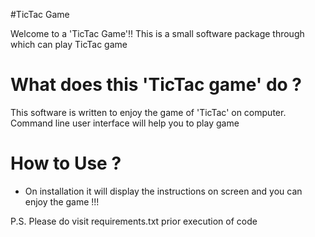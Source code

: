 #TicTac Game

Welcome to a 'TicTac Game'!! 
This is a small software package through which can play TicTac game

# What does this 'TicTac game' do ?

This software is written to enjoy the game of 'TicTac' on computer. Command line user interface will help you to play game

# How to Use ?

* On installation it will display the instructions on screen and you can enjoy the game !!!

P.S. Please do visit requirements.txt prior execution of code
